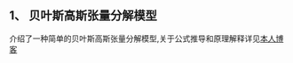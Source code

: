 <!--
 * @Date: 2023-02-16 21:29:18
 * @LastEditors: “limits220284” “2056901285@qq.com”
 * @LastEditTime: 2023-02-17 11:45:54
 * @FilePath: \undefinedc:\Users\wh\Desktop\our_work\mine\Bayesian\贝叶斯分解\code_BPMF\README.md
-->
## 1、 贝叶斯高斯张量分解模型
介绍了一种简单的贝叶斯高斯张量分解模型,关于公式推导和原理解释详见[本人博客](https://blog.csdn.net/qq_45968933?type=blog) 
